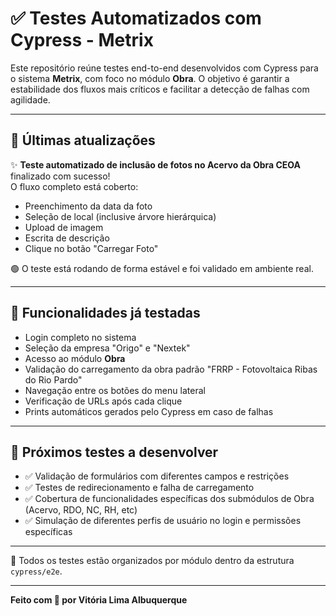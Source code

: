 # ✅ Testes Automatizados com Cypress - Metrix

Este repositório reúne testes end-to-end desenvolvidos com Cypress para o sistema **Metrix**, com foco no módulo **Obra**. O objetivo é garantir a estabilidade dos fluxos mais críticos e facilitar a detecção de falhas com agilidade.

---

## 🚀 Últimas atualizações

✨ **Teste automatizado de inclusão de fotos no Acervo da Obra CEOA** finalizado com sucesso!  
O fluxo completo está coberto:
- Preenchimento da data da foto
- Seleção de local (inclusive árvore hierárquica)
- Upload de imagem
- Escrita de descrição
- Clique no botão "Carregar Foto"

🟢 O teste está rodando de forma estável e foi validado em ambiente real.

---

## 🧪 Funcionalidades já testadas

- Login completo no sistema  
- Seleção da empresa "Origo" e "Nextek"  
- Acesso ao módulo **Obra**  
- Validação do carregamento da obra padrão "FRRP - Fotovoltaica Ribas do Rio Pardo"  
- Navegação entre os botões do menu lateral  
- Verificação de URLs após cada clique  
- Prints automáticos gerados pelo Cypress em caso de falhas  

---

## 📌 Próximos testes a desenvolver

- ✅ Validação de formulários com diferentes campos e restrições  
- ✅ Testes de redirecionamento e falha de carregamento  
- ✅ Cobertura de funcionalidades específicas dos submódulos de Obra (Acervo, RDO, NC, RH, etc)  
- ✅ Simulação de diferentes perfis de usuário no login e permissões específicas  

---

📁 Todos os testes estão organizados por módulo dentro da estrutura `cypress/e2e`.

---

**Feito com 💚 por Vitória Lima Albuquerque**